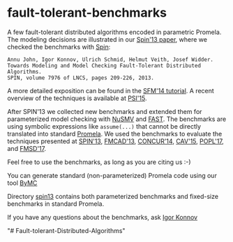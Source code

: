 fault-tolerant-benchmarks
=========================

A few fault-tolerant distributed algorithms encoded in parametric Promela.
The modeling decisions are illustrated in our
[Spin'13 paper](http://forsyte.at/wp-content/uploads/spin13.pdf), where we
checked the benchmarks with [Spin](http://spinroot.com):

    Annu John, Igor Konnov, Ulrich Schmid, Helmut Veith, Josef Widder.
    Towards Modeling and Model Checking Fault-Tolerant Distributed Algorithms.
    SPIN, volume 7976 of LNCS, pages 209-226, 2013.

A more detailed exposition can be found in the [SFM'14
tutorial](http://forsyte.at/download/GKSVW14.pdf).
A recent overview of the techniques is available at
[PSI'15](http://forsyte.at/download/kvw-psi15.pdf).

After SPIN'13 we collected new benchmarks and extended them for parameterized
model checking with [NuSMV](http://nusmv.fbk.eu/) and
[FAST](http://www.lsv.ens-cachan.fr/Software/fast/). The benchmarks are using
symbolic expressions like ```assume(...)``` that cannot be directly translated
into standard [Promela](http://spinroot.com/spin/Man/promela.html).  We used the
benchmarks to evaluate the techniques presented at
[SPIN'13](http://forsyte.at/wp-content/uploads/spin13.pdf),
[FMCAD'13](http://www.cs.utexas.edu/users/hunt/FMCAD/FMCAD13/papers/10-Model-Checking-Fault-Tolerant-Distributed-Algo.pdf),
[CONCUR'14](http://forsyte.at/wp-content/uploads/concur14-reachability.pdf),
[CAV'15](http://forsyte.at/download/konnov-cav15.pdf),
[POPL'17](http://forsyte.at/wp-content/uploads/popl17main-main116-p-9d29769-29971-final.pdf),
and [FMSD'17](https://link.springer.com/article/10.1007/s10703-017-0297-4).

Feel free to use the benchmarks, as long as you are citing us :-)

You can generate standard (non-parameterized) Promela code using our
tool [ByMC](http://forsyte.tuwien.ac.at/software/bymc)

Directory [spin13](./spin13) contains both parameterized benchmarks and
fixed-size benchmarks in standard Promela.

If you have any questions about the benchmarks, ask
[Igor Konnov](http://forsyte.at/people/konnov)

"# Fault-tolerant-Distributed-Algorithms" 
